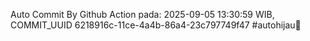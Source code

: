 Auto Commit By Github Action pada: 2025-09-05 13:30:59 WIB, COMMIT_UUID 6218916c-11ce-4a4b-86a4-23c797749f47 #autohijau🗿
